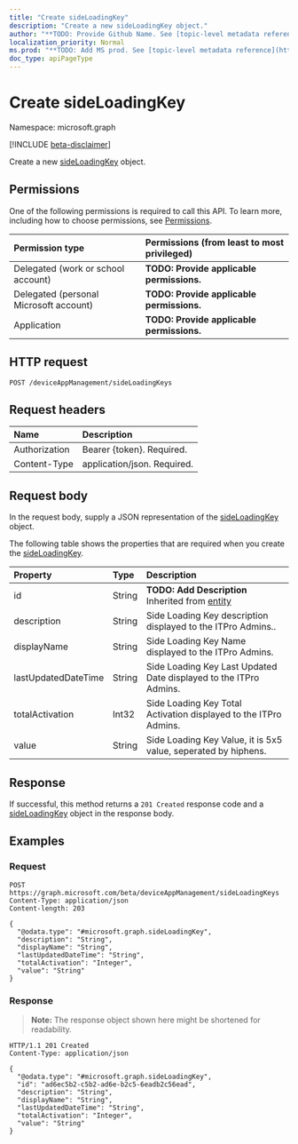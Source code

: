 ```yaml
---
title: "Create sideLoadingKey"
description: "Create a new sideLoadingKey object."
author: "**TODO: Provide Github Name. See [topic-level metadata reference](https://msgo.azurewebsites.net/add/document/guidelines/metadata.html#topic-level-metadata)**"
localization_priority: Normal
ms.prod: "**TODO: Add MS prod. See [topic-level metadata reference](https://msgo.azurewebsites.net/add/document/guidelines/metadata.html#topic-level-metadata)**"
doc_type: apiPageType
---
```


# Create sideLoadingKey
Namespace: microsoft.graph

[!INCLUDE [beta-disclaimer](../../includes/beta-disclaimer.md)]

Create a new [sideLoadingKey](../resources/sideloadingkey.md) object.

## Permissions
One of the following permissions is required to call this API. To learn more, including how to choose permissions, see [Permissions](/graph/permissions-reference).

|Permission type|Permissions (from least to most privileged)|
|:---|:---|
|Delegated (work or school account)|**TODO: Provide applicable permissions.**|
|Delegated (personal Microsoft account)|**TODO: Provide applicable permissions.**|
|Application|**TODO: Provide applicable permissions.**|

## HTTP request

<!-- {
  "blockType": "ignored"
}
-->
``` http
POST /deviceAppManagement/sideLoadingKeys
```

## Request headers
|Name|Description|
|:---|:---|
|Authorization|Bearer {token}. Required.|
|Content-Type|application/json. Required.|

## Request body
In the request body, supply a JSON representation of the [sideLoadingKey](../resources/sideloadingkey.md) object.

The following table shows the properties that are required when you create the [sideLoadingKey](../resources/sideloadingkey.md).

|Property|Type|Description|
|:---|:---|:---|
|id|String|**TODO: Add Description** Inherited from [entity](../resources/entity.md)|
|description|String|Side Loading Key description displayed to the ITPro Admins..|
|displayName|String|Side Loading Key Name displayed to the ITPro Admins.|
|lastUpdatedDateTime|String|Side Loading Key Last Updated Date displayed to the ITPro Admins.|
|totalActivation|Int32|Side Loading Key Total Activation displayed to the ITPro Admins.|
|value|String|Side Loading Key Value, it is 5x5 value, seperated by hiphens.|



## Response

If successful, this method returns a `201 Created` response code and a [sideLoadingKey](../resources/sideloadingkey.md) object in the response body.

## Examples

### Request
<!-- {
  "blockType": "request",
  "name": "create_sideloadingkey_from_"
}
-->
``` http
POST https://graph.microsoft.com/beta/deviceAppManagement/sideLoadingKeys
Content-Type: application/json
Content-length: 203

{
  "@odata.type": "#microsoft.graph.sideLoadingKey",
  "description": "String",
  "displayName": "String",
  "lastUpdatedDateTime": "String",
  "totalActivation": "Integer",
  "value": "String"
}
```


### Response
>**Note:** The response object shown here might be shortened for readability.
<!-- {
  "blockType": "response",
  "truncated": true,
  "@odata.type": "microsoft.graph.sideLoadingKey"
}
-->
``` http
HTTP/1.1 201 Created
Content-Type: application/json

{
  "@odata.type": "#microsoft.graph.sideLoadingKey",
  "id": "ad6ec5b2-c5b2-ad6e-b2c5-6eadb2c56ead",
  "description": "String",
  "displayName": "String",
  "lastUpdatedDateTime": "String",
  "totalActivation": "Integer",
  "value": "String"
}
```

